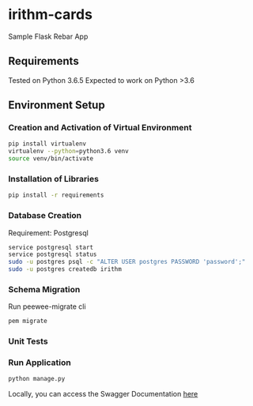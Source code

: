 # irithm-cards
Sample Flask Rebar App


## Requirements
Tested on Python 3.6.5
Expected to work on Python >3.6

## Environment Setup
### Creation and Activation of Virtual Environment
```bash
pip install virtualenv
virtualenv --python=python3.6 venv
source venv/bin/activate
```
### Installation of Libraries
```bash
pip install -r requirements
```

### Database Creation
Requirement: Postgresql
```bash
service postgresql start
service postgresql status
sudo -u postgres psql -c "ALTER USER postgres PASSWORD 'password';"
sudo -u postgres createdb irithm
```

### Schema Migration
Run peewee-migrate cli
```bash
pem migrate
```

### Unit Tests


### Run Application
```bash
python manage.py
```

Locally, you can access the Swagger Documentation [here](http://127.0.0.1:5000/v1/swagger/ui)
